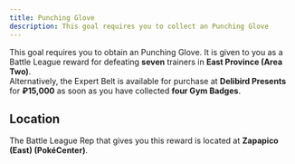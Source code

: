 ```yaml
---
title: Punching Glove
description: This goal requires you to collect an Punching Glove
---
```


This goal requires you to obtain an Punching Glove.
It is given to you as a Battle League reward for defeating **seven** trainers in **East Province (Area Two)**. <br />
Alternatively, the Expert Belt is available for purchase at **Delibird Presents** for **₽15,000** as soon as you have collected **four Gym Badges**.

## Location

The Battle League Rep that gives you this reward is located at **Zapapico (East) (PokéCenter)**.
